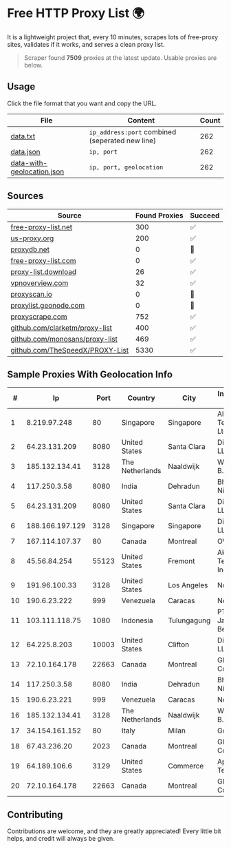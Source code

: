 
# Free HTTP Proxy List 🌍

It is a lightweight project that, every 10 minutes, scrapes lots of free-proxy sites, validates if it works, and serves a clean proxy list.


> Scraper found **7509** proxies at the latest update. Usable proxies are below.

## Usage

Click the file format that you want and copy the URL.


|File|Content|Count|
|----|-------|-----|
|[data.txt](https://raw.githubusercontent.com/themiralay/Proxy-List-World/master/data.txt)|`ip_address:port` combined (seperated new line)|262|
|[data.json](https://raw.githubusercontent.com/themiralay/Proxy-List-World/master/data.json)|`ip, port`|262|
|[data-with-geolocation.json](https://raw.githubusercontent.com/themiralay/Proxy-List-World/master/data-with-geolocation.json)|`ip, port, geolocation`|262|

## Sources

|Source|Found Proxies|Succeed|
|------|-------------|-------|
|[free-proxy-list.net](https://free-proxy-list.net)|300|✅|
|[us-proxy.org](https://www.us-proxy.org)|200|✅|
|[proxydb.net](http://proxydb.net)|0|🚫|
|[free-proxy-list.com](https://free-proxy-list.com/?page=&port=&type%5B%5D=http&type%5B%5D=https&up_time=0&search=Search)|0|✅|
|[proxy-list.download](https://www.proxy-list.download/HTTP)|26|✅|
|[vpnoverview.com](https://vpnoverview.com/privacy/anonymous-browsing/free-proxy-servers)|32|✅|
|[proxyscan.io](https://www.proxyscan.io)|0|🚫|
|[proxylist.geonode.com](https://proxylist.geonode.com/api/proxy-list?limit=300&page=1&sort_by=lastChecked&sort_type=desc&protocols=http,https)|0|🚫|
|[proxyscrape.com](https://api.proxyscrape.com/v2/?request=displayproxies&protocol=http&timeout=10000&country=all&ssl=all&anonymity=all)|752|✅|
|[github.com/clarketm/proxy-list](https://raw.githubusercontent.com/clarketm/proxy-list/master/proxy-list-raw.txt)|400|✅|
|[github.com/monosans/proxy-list](https://raw.githubusercontent.com/monosans/proxy-list/main/proxies/http.txt)|469|✅|
|[github.com/TheSpeedX/PROXY-List](https://raw.githubusercontent.com/TheSpeedX/PROXY-List/master/http.txt)|5330|✅|


## Sample Proxies With Geolocation Info

|#|Ip|Port|Country|City|Internet Service Provider|
|-|--|----|-------|----|-------------------------|
|1|8.219.97.248|80|Singapore|Singapore|Alibaba (US) Technology Co., Ltd.|
|2|64.23.131.209|8080|United States|Santa Clara|DigitalOcean, LLC|
|3|185.132.134.41|3128|The Netherlands|Naaldwijk|WorldStream B.V.|
|4|117.250.3.58|8080|India|Dehradun|Bharat Sanchar Nigam Ltd|
|5|64.23.131.209|8080|United States|Santa Clara|DigitalOcean, LLC|
|6|188.166.197.129|3128|Singapore|Singapore|DigitalOcean, LLC|
|7|167.114.107.37|80|Canada|Montreal|OVH SAS|
|8|45.56.84.254|55123|United States|Fremont|Akamai Technologies, Inc.|
|9|191.96.100.33|3128|United States|Los Angeles|NovoServe B.V.|
|10|190.6.23.222|999|Venezuela|Caracas|Net Uno|
|11|103.111.118.75|1080|Indonesia|Tulungagung|PT Dimensi Jaringan Bersinar|
|12|64.225.8.203|10003|United States|Clifton|DigitalOcean, LLC|
|13|72.10.164.178|22663|Canada|Montreal|GloboTech Communications|
|14|117.250.3.58|8080|India|Dehradun|Bharat Sanchar Nigam Ltd|
|15|190.6.23.221|999|Venezuela|Caracas|Net Uno|
|16|185.132.134.41|3128|The Netherlands|Naaldwijk|WorldStream B.V.|
|17|34.154.161.152|80|Italy|Milan|Google LLC|
|18|67.43.236.20|2023|Canada|Montreal|GloboTech Communications|
|19|64.189.106.6|3129|United States|Commerce|Apogee Telecom Inc.|
|20|72.10.164.178|22663|Canada|Montreal|GloboTech Communications|



## Contributing

Contributions are welcome, and they are greatly appreciated! Every
little bit helps, and credit will always be given.

